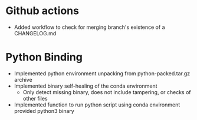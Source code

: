 # Github actions
- Added workflow to check for merging branch's existence of a CHANGELOG.md

# Python Binding
- Implemented python environment unpacking from python-packed.tar.gz archive
- Implemented binary self-healing of the conda environment
    - Only detect missing binary, does not include tampering, or checks of other files
- Implemented function to run python script using conda environment provided python3 binary

